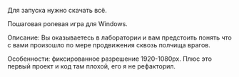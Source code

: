 Для запуска нужно скачать всё.

Пошаговая ролевая игра для Windows.

Описание: Вы оказываетесь в лаборатории и вам предстоить понять что с вами произошло по мере продвижения сквозь полчища врагов.

Особенности: фиксированное разрешение 1920-1080px. Плюс это первый проект и код там плохой, его я не рефакторил.
